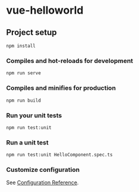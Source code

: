 # vue-helloworld

## Project setup
```
npm install
```

### Compiles and hot-reloads for development
```
npm run serve
```

### Compiles and minifies for production
```
npm run build
```

### Run your unit tests
```
npm run test:unit
```

### Run a unit test
```
npm run test:unit HelloComponent.spec.ts
```
### Customize configuration
See [Configuration Reference](https://cli.vuejs.org/config/).
